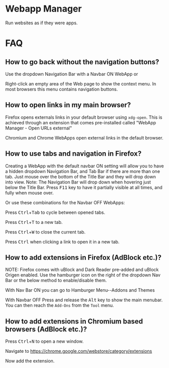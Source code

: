 # Webapp Manager

Run websites as if they were apps.

FAQ
===

How to go back without the navigation buttons?
----------------------------------------------

Use the dropdown Navigation Bar with a Navbar ON WebApp or

Right-click an empty area of the Web page to show the context menu. In most browsers this menu contains navigation buttons.

How to open links in my main browser?
-------------------------------------

Firefox opens externals links in your default browser using `xdg-open`. This is achieved through an extension that comes pre-installed called "WebApp Manager - Open URLs external"

Chromium and Chrome WebApps open external links in the default browser.


How to use tabs and navigation in Firefox?
---------------------------

Creating a WebApp with the default navbar ON setting will allow you to have a hidden dropdown Navigation Bar, and Tab Bar if there are more than one tab.
Just mouse over the bottom of the Title Bar and they will drop down into view.
Note: The Navigation Bar will drop down when hovering just below the Title Bar.
      Press <kbd>F11</kbd> key to have it partially visible at all times, and fully when mouse over.

Or use these combinations for the Navbar OFF WebApps:

Press <kbd>Ctrl</kbd>+<kbd>Tab</kbd> to cycle between opened tabs.

Press <kbd>Ctrl</kbd>+<kbd>T</kbd> to a new tab.

Press <kbd>Ctrl</kbd>+<kbd>W</kbd> to close the current tab.

Press <kbd>Ctrl</kbd> when clicking a link to open it in a new tab.


How to add extensions in Firefox (AdBlock etc.)?
------------------------------------------------

NOTE: Firefox comes with uBlock and Dark Reader pre-added and 
      uBlock Origen enabled.
      Use the hamburger icon on the right of the dropdown Nav Bar
      or the below method to enable/disable them.

With Nav Bar ON you can go to Hamburger Menu--Addons and Themes

With Navbar OFF
Press and release the <kbd>Alt</kbd> key to show the main menubar.
You can then reach the `Add-Ons` from the `Tool` menu.

How to add extensions in Chromium based browsers (AdBlock etc.)?
----------------------------------------------------------------

Press <kbd>Ctrl</kbd>+<kbd>N</kbd> to open a new window.

Navigate to https://chrome.google.com/webstore/category/extensions

Now add the extension.

